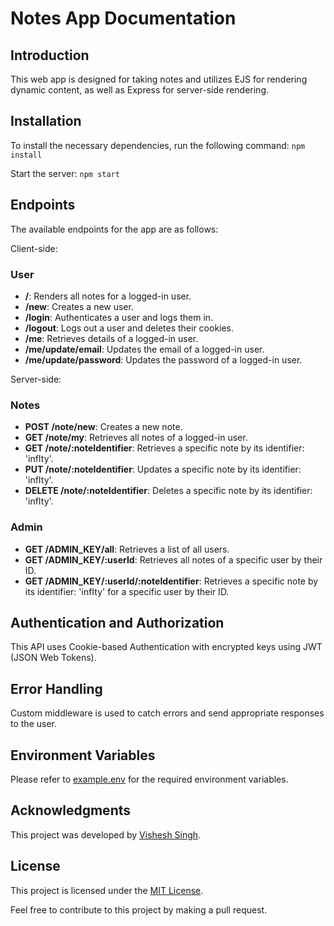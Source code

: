 # Notes App Documentation

## Introduction
This web app is designed for taking notes and utilizes EJS for rendering dynamic content, as well as Express for server-side rendering.

## Installation
To install the necessary dependencies, run the following command:
`npm install`

Start the server:
`npm start`

## Endpoints
The available endpoints for the app are as follows:

Client-side:

### User
- **/**: Renders all notes for a logged-in user.
- **/new**: Creates a new user.
- **/login**: Authenticates a user and logs them in.
- **/logout**: Logs out a user and deletes their cookies.
- **/me**: Retrieves details of a logged-in user.
- **/me/update/email**: Updates the email of a logged-in user.
- **/me/update/password**: Updates the password of a logged-in user.

Server-side:

### Notes
- **POST /note/new**: Creates a new note.
- **GET /note/my**: Retrieves all notes of a logged-in user.
- **GET /note/:noteIdentifier**: Retrieves a specific note by its identifier: 'infIty'.
- **PUT /note/:noteIdentifier**: Updates a specific note by its identifier: 'infIty'.
- **DELETE /note/:noteIdentifier**: Deletes a specific note by its identifier: 'infIty'.

### Admin
- **GET /ADMIN_KEY/all**: Retrieves a list of all users.
- **GET /ADMIN_KEY/:userId**: Retrieves all notes of a specific user by their ID.
- **GET /ADMIN_KEY/:userId/:noteIdentifier**: Retrieves a specific note by its identifier: 'infIty' for a specific user by their ID.

## Authentication and Authorization
This API uses Cookie-based Authentication with encrypted keys using JWT (JSON Web Tokens).

## Error Handling
Custom middleware is used to catch errors and send appropriate responses to the user.

## Environment Variables
Please refer to [example.env](example.env) for the required environment variables.

## Acknowledgments
This project was developed by [Vishesh Singh](https://github.com/visheshism).

## License
This project is licensed under the [MIT License](LICENSE).

Feel free to contribute to this project by making a pull request.